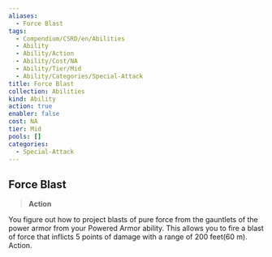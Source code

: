 ```yaml
---
aliases:
  - Force Blast
tags:
  - Compendium/CSRD/en/Abilities
  - Ability
  - Ability/Action
  - Ability/Cost/NA
  - Ability/Tier/Mid
  - Ability/Categories/Special-Attack
title: Force Blast
collection: Abilities
kind: Ability
action: true
enabler: false
cost: NA
tier: Mid
pools: []
categories:
  - Special-Attack
---
```

## Force Blast    
>**Action**  
    
You figure out how to project blasts of pure force from the gauntlets of the power armor from your Powered Armor ability. This allows you to fire a blast of force that inflicts 5 points of damage with a range of 200 feet(60 m). Action.